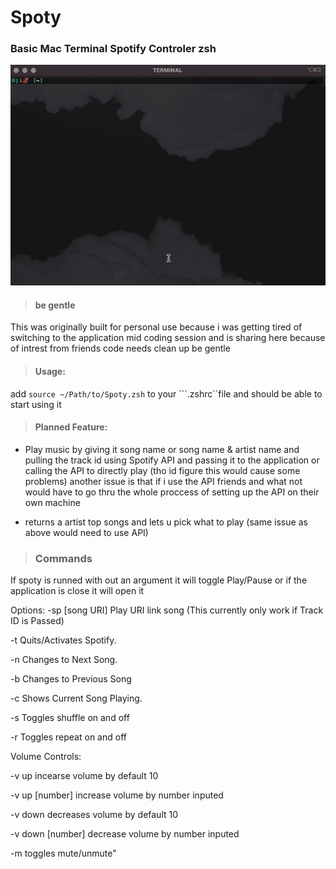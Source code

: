 # Spoty 
 <h3>Basic Mac Terminal Spotify Controler zsh</h3>
 
 ![Alt text](/demo/demo.gif?raw=true "demo")
 
 > <h4>be gentle</h4>
 
 This was originally built for personal use because i was getting tired of switching to the application mid coding session 
 and is sharing here because of intrest from friends code needs clean up be gentle 
 
 > <h4>Usage:</h4>
 
add ```source ~/Path/to/Spoty.zsh``` to your  ```.zshrc``file and should be able to start using it
 
 > <h4>Planned Feature:</h4>
 
 * Play music by giving it song name or song name & artist name and pulling the track id using Spotify API and passing it to the application or calling the API to directly play (tho id figure this would cause some problems)
 another issue is that if i use the API friends and what not would have to go thru the whole proccess of setting up the API on their own machine
 
 * returns a artist top songs and lets u pick what to play (same issue as above would need to use API)
 
 > <h3>Commands</h3>

  If spoty is runned with out an argument it will toggle Play/Pause or if the application is close it will open it 
 
  Options:
  -sp [song URI]      Play URI link song 
  (This currently only work if Track ID is Passed)

  -t                  Quits/Activates Spotify.
  
  -n                  Changes to Next Song.
  
  -b                  Changes to Previous Song
  
  -c                  Shows Current Song Playing.
  
  -s                  Toggles shuffle on and off
  
  -r                  Toggles repeat on and off
  
       
  Volume Controls:
  
  -v up               incearse volume by default 10
  
  -v up [number]      increase volume by number inputed
  
  -v down             decreases volume by default 10
  
  -v down [number]    decrease volume by number inputed
  
  -m                  toggles mute/unmute"
  

